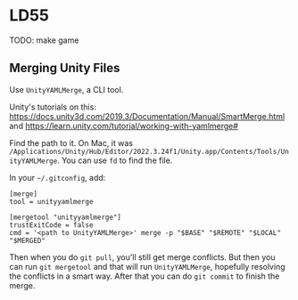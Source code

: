 # LD55

TODO: make game

## Merging Unity Files

Use `UnityYAMLMerge`, a CLI tool.

Unity's tutorials on this: https://docs.unity3d.com/2019.3/Documentation/Manual/SmartMerge.html and https://learn.unity.com/tutorial/working-with-yamlmerge#

Find the path to it. On Mac, it was
`/Applications/Unity/Hub/Editor/2022.3.24f1/Unity.app/Contents/Tools/UnityYAMLMerge`.
You can use `fd` to find the file.

In your `~/.gitconfig`, add:
```
[merge]
tool = unityyamlmerge

[mergetool "unityyamlmerge"]
trustExitCode = false
cmd = '<path to UnityYAMLMerge>' merge -p "$BASE" "$REMOTE" "$LOCAL" "$MERGED"
```

Then when you do `git pull`, you'll still get merge conflicts.
But then you can run `git mergetool` and that will run `UnityYAMLMerge`, hopefully resolving the conflicts in a smart way.
After that you can do `git commit` to finish the merge.